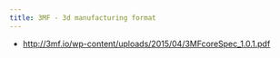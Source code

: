 ```yaml
---
title: 3MF - 3d manufacturing format
---
```

* http://3mf.io/wp-content/uploads/2015/04/3MFcoreSpec_1.0.1.pdf
